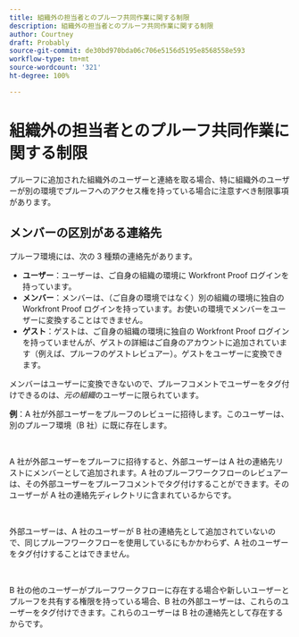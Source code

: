 ```yaml
---
title: 組織外の担当者とのプルーフ共同作業に関する制限
description: 組織外の担当者とのプルーフ共同作業に関する制限
author: Courtney
draft: Probably
source-git-commit: de30bd970bda06c706e5156d5195e8568558e593
workflow-type: tm+mt
source-wordcount: '321'
ht-degree: 100%

---
```


# 組織外の担当者とのプルーフ共同作業に関する制限

プルーフに追加された組織外のユーザーと連絡を取る場合、特に組織外のユーザーが別の環境でプルーフへのアクセス権を持っている場合に注意すべき制限事項があります。

## メンバーの区別がある連絡先

プルーフ環境には、次の 3 種類の連絡先があります。

* **ユーザー**：ユーザーは、ご自身の組織の環境に Workfront Proof ログインを持っています。
* **メンバー**：メンバーは、（ご自身の環境ではなく）別の組織の環境に独自の Workfront Proof ログインを持っています。お使いの環境でメンバーをユーザーに変換することはできません。
* **ゲスト**：ゲストは、ご自身の組織の環境に独自の Workfront Proof ログインを持っていませんが、ゲストの詳細はご自身のアカウントに追加されています（例えば、プルーフのゲストレビュアー）。ゲストをユーザーに変換できます。

メンバーはユーザーに変換できないので、プルーフコメントでユーザーをタグ付けできるのは、*元の組織*&#x200B;のユーザーに限られています。

**例**：A 社が外部ユーザーをプルーフのレビューに招待します。このユーザーは、別のプルーフ環境（B 社）に既に存在します。

 

A 社が外部ユーザーをプルーフに招待すると、外部ユーザーは A 社の連絡先リストにメンバーとして追加されます。A 社のプルーフワークフローのレビュアーは、その外部ユーザーをプルーフコメントでタグ付けすることができます。そのユーザーが A 社の連絡先ディレクトリに含まれているからです。

 

外部ユーザーは、A 社のユーザーが B 社の連絡先として追加されていないので、同じプルーフワークフローを使用しているにもかかわらず、A 社のユーザーをタグ付けすることはできません。

 

B 社の他のユーザーがプルーフワークフローに存在する場合や新しいユーザーとプルーフを共有する権限を持っている場合、B 社の外部ユーザーは、これらのユーザーをタグ付けできます。これらのユーザーは B 社の連絡先として存在するからです。
